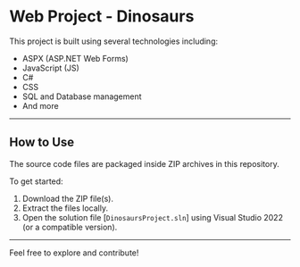 # Web Project - Dinosaurs

This project is built using several technologies including:

- ASPX (ASP.NET Web Forms)
- JavaScript (JS)
- C#
- CSS
- SQL and Database management
- And more

---

## How to Use

The source code files are packaged inside ZIP archives in this repository.  

To get started:  
1. Download the ZIP file(s).  
2. Extract the files locally.  
3. Open the solution file [`DinosaursProject.sln`] using Visual Studio 2022 (or a compatible version).

---

Feel free to explore and contribute!
